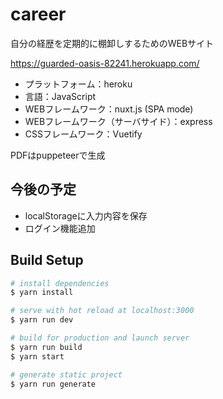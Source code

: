 # career

自分の経歴を定期的に棚卸しするためのWEBサイト

https://guarded-oasis-82241.herokuapp.com/

- プラットフォーム：heroku
- 言語：JavaScript
- WEBフレームワーク：nuxt.js (SPA mode)
- WEBフレームワーク（サーバサイド）：express
- CSSフレームワーク：Vuetify

PDFはpuppeteerで生成

## 今後の予定

- localStorageに入力内容を保存
- ログイン機能追加

## Build Setup

``` bash
# install dependencies
$ yarn install

# serve with hot reload at localhost:3000
$ yarn run dev

# build for production and launch server
$ yarn run build
$ yarn start

# generate static project
$ yarn run generate
```
